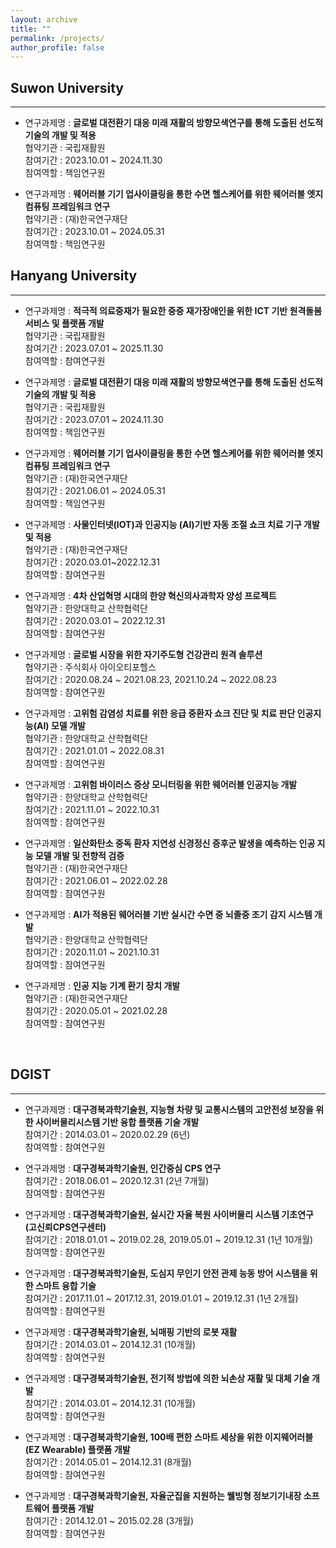 ```yaml
---
layout: archive
title: ""
permalink: /projects/
author_profile: false
---
```


## Suwon University
***
* 연구과제명 : **글로벌 대전환기 대응 미래 재활의 방향모색연구를 통해 도출된 선도적 기술의 개발 및 적용**<br>
협약기관 : 국립재활원 <br>
참여기간 : 2023.10.01 ~ 2024.11.30 <br>
참여역할 : 책임연구원

* 연구과제명 : **웨어러블 기기 업사이클링을 통한 수면 헬스케어를 위한 웨어러블 엣지 컴퓨팅 프레임워크 연구**<br>
협약기관 : (재)한국연구재단 <br>
참여기간 : 2023.10.01 ~ 2024.05.31 <br>
참여역할 : 책임연구원


## Hanyang University
***
* 연구과제명 : **적극적 의료중재가 필요한 중증 재가장애인을 위한 ICT 기반 원격돌봄 서비스 및 플랫폼 개발**<br>
협약기관 : 국립재활원 <br>
참여기간 : 2023.07.01 ~ 2025.11.30 <br>
참여역할 : 참여연구원

* 연구과제명 : **글로벌 대전환기 대응 미래 재활의 방향모색연구를 통해 도출된 선도적 기술의 개발 및 적용**<br>
협약기관 : 국립재활원 <br>
참여기간 : 2023.07.01 ~ 2024.11.30 <br>
참여역할 : 책임연구원

* 연구과제명 : **웨어러블 기기 업사이클링을 통한 수면 헬스케어를 위한 웨어러블 엣지 컴퓨팅 프레임워크 연구**<br>
협약기관 : (재)한국연구재단 <br>
참여기간 : 2021.06.01 ~ 2024.05.31 <br>
참여역할 : 책임연구원

* 연구과제명 : **사물인터넷(IOT)과 인공지능 (AI)기반 자동 조절 쇼크 치료 기구 개발 및 적용**<br>
협약기관 : (재)한국연구재단 <br>
참여기간 : 2020.03.01~2022.12.31 <br>
참여역할 : 참여연구원

* 연구과제명 : **4차 산업혁명 시대의 한양 혁신의사과학자 양성 프로젝트**<br>
협약기관 : 한양대학교 산학협력단 <br>
참여기간 : 2020.03.01 ~ 2022.12.31  <br>
참여역할 : 참여연구원

* 연구과제명 : **글로벌 시장을 위한 자기주도형 건강관리 원격 솔루션**<br>
협약기관 : 주식회사 아이오티포헬스 <br>
참여기간 : 2020.08.24 ~ 2021.08.23, 2021.10.24 ~ 2022.08.23 <br>
참여역할 : 참여연구원

* 연구과제명 : **고위험 감염성 치료를 위한 응급 중환자 쇼크 진단 및 치료 판단 인공지능(AI) 모델 개발**<br>
협약기관 : 한양대학교 산학협력단 <br>
참여기간 : 2021.01.01 ~ 2022.08.31 <br>
참여역할 : 참여연구원

* 연구과제명 : **고위험 바이러스 증상 모니터링을 위한 웨어러블 인공지능 개발**<br>
협약기관 : 한양대학교 산학협력단 <br>
참여기간 : 2021.11.01 ~ 2022.10.31 <br>
참여역할 : 참여연구원

* 연구과제명 : **일산화탄소 중독 환자 지연성 신경정신 증후군 발생을 예측하는 인공 지능 모델 개발 및 전향적 검증**<br>
협약기관 : (재)한국연구재단 <br>
참여기간 : 2021.06.01 ~ 2022.02.28 <br>
참여역할 : 참여연구원

* 연구과제명 : **AI가 적용된 웨어러블 기반 실시간 수면 중 뇌졸중 조기 감지 시스템 개발**<br>
협약기관 : 한양대학교 산학협력단 <br>
참여기간 : 2020.11.01 ~ 2021.10.31 <br>
참여역할 : 참여연구원

* 연구과제명 : **인공 지능 기계 환기 장치 개발**<br>
협약기관 : (재)한국연구재단 <br>
참여기간 : 2020.05.01 ~ 2021.02.28 <br>
참여역할 : 참여연구원


&nbsp;


## DGIST
***

* 연구과제명 : **대구경북과학기술원, 지능형 차량 및 교통시스템의 고안전성 보장을 위한 사이버물리시스템 기반 융합 플랫폼 기술 개발**<br>
참여기간 : 2014.03.01 ~ 2020.02.29 (6년) <br>
참여역할 : 참여연구원

* 연구과제명 : **대구경북과학기술원, 인간중심 CPS 연구**<br>
참여기간 : 2018.06.01 ~ 2020.12.31 (2년 7개월) <br>
참여역할 : 참여연구원

* 연구과제명 : **대구경북과학기술원, 실시간 자율 복원 사이버물리 시스템 기초연구 (고신뢰CPS연구센터)**<br>
참여기간 : 2018.01.01 ~ 2019.02.28, 2019.05.01 ~ 2019.12.31 (1년 10개월) <br>
참여역할 : 참여연구원

* 연구과제명 : **대구경북과학기술원, 도심지 무인기 안전 관제 능동 방어 시스템을 위한 스마트 융합 기술**<br>
참여기간 : 2017.11.01 ~ 2017.12.31, 2019.01.01 ~ 2019.12.31 (1년 2개월) <br>
참여역할 : 참여연구원

* 연구과제명 : **대구경북과학기술원, 뇌매핑 기반의 로봇 재활**<br>
참여기간 : 2014.03.01 ~ 2014.12.31 (10개월) <br>
참여역할 : 참여연구원

* 연구과제명 : **대구경북과학기술원, 전기적 방법에 의한 뇌손상 재활 및 대체 기술 개발**<br>
참여기간 : 2014.03.01 ~ 2014.12.31 (10개월) <br>
참여역할 : 참여연구원

* 연구과제명 : **대구경북과학기술원, 100배 편한 스마트 세상을 위한 이지웨어러블(EZ Wearable) 플랫폼 개발**<br>
참여기간 : 2014.05.01 ~ 2014.12.31 (8개월) <br>
참여역할 : 참여연구원

* 연구과제명 : **대구경북과학기술원, 자율군집을 지원하는 웰빙형 정보기기내장 소프트웨어 플랫폼 개발**<br>
참여기간 : 2014.12.01 ~ 2015.02.28 (3개월) <br>
참여역할 : 참여연구원
